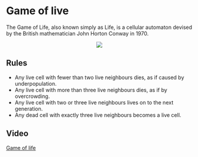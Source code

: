 # Game of live

The Game of Life, also known simply as Life, is a cellular automaton devised by the British mathematician John Horton Conway in 1970.

<div style="text-align:center">
	<img src ="http://upload.wikimedia.org/wikipedia/commons/e/e5/Gospers_glider_gun.gif" />
</div>

## Rules

+ Any live cell with fewer than two live neighbours dies, as if caused by underpopulation.
+ Any live cell with more than three live neighbours dies, as if by overcrowding.
+ Any live cell with two or three live neighbours lives on to the next generation.
+ Any dead cell with exactly three live neighbours becomes a live cell.

## Video
[Game of life](https://youtu.be/FdMzngWchDk)

